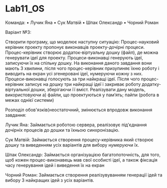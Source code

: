 # Lab11_OS

Команда:
• Лучик Яна
• Сук Матвій
• Шпак Олександр
• Чорний Роман

Варіант №3:

Створити програму, що моделює наступну ситуацію: Процес-науковий керівник проекту пропонує виконавців проекту-дочірні процеси. Процес-керівник створює додаток-віртуальну дошку (файл), де можна генерувати ідеї для проекту. Процеси-виконавці генерують ідеї, записуючи їх на спільну дошку. На виконання даного завдання вони мають 3 хвилини, після чого процес-керівник призупиняє їхню роботу і виводить на екран усі згенеровані ідеї, нумеруючи кожну з них. Процеси-виконавці голосують за три найкращі ідеї. Після чого процес-керівник записує на дошку три найкращі ідеї і закриває роботу додатку-віртуальної дошки, зберігаючи її вміст. Реалізувати дану модель, використовуючи а) файли, що проектуються у пам’ять; пайпи (робота в межах однієї системи)

Розподіл обов'язків(неостаточний, змінюється впродовж виконання завдання:

Лучик Яна:
Займається роботою сервера, реалізовує під'єднання дочірніх процесів до дошки та їхньою синхронізацію.

Сук Матвій:
Займається створення процесу-керівника який створює дошку та виведенням усіх варіантів для вибору нумеруючи їх.

Шпак Олександр:
Займається організуацією багатопоточність, для того, щоб кожен процес-виконавець мав свої особисті ідеї, а також фіксація часу генерування ідей і виведення їх на екран

Чорний Роман:
Займається створення реалізувуванням генерації ідей та вибору 3 найкращих ідей з усіх варіантів.

